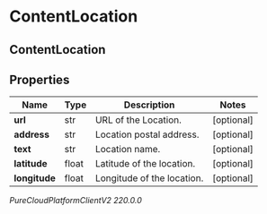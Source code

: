 # ContentLocation

## ContentLocation

## Properties

|Name | Type | Description | Notes|
|------------ | ------------- | ------------- | -------------|
| **url** | str | URL of the Location. | [optional] |
| **address** | str | Location postal address. | [optional] |
| **text** | str | Location name. | [optional] |
| **latitude** | float | Latitude of the location. | [optional] |
| **longitude** | float | Longitude of the location. | [optional] |



_PureCloudPlatformClientV2 220.0.0_
